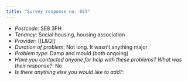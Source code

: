```yaml
---
title: "Survey response no. 053"
---
```


- *Postcode*: SE8 3FH
- *Tenancy*: Social housing, housing association  
- *Provider*: [[L&Q]]  
- *Duration of problem*: Not long. It wasn’t anything major  
- *Problem type*: Damp and mould (both ongoing)  
- *Have you contacted anyone for help with these problems? What was their response?*: No  
- *Is there anything else you would like to add?*: 
    
